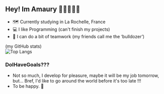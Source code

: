 ## Hey! Im Amaury 👋🏻👨🏻‍🎓
- 🗺️ Currently studying in La Rochelle, France
- 💻 I like Programming (can't finish my projects)
- 🔨 I can do a bit of teamwork (my friends call me the ‘bulldozer’)

(my GitHub stats)\
![Top Langs](https://github-readme-stats.vercel.app/api/top-langs/?username=AmauRizz&layout=compact)

### DoIHaveGoals???
- Not so much, I develop for pleasure, maybe it will be my job tomorrow, but... Bref, I'd like to go around the world before it's too late !!!
- To be happy. 💙
